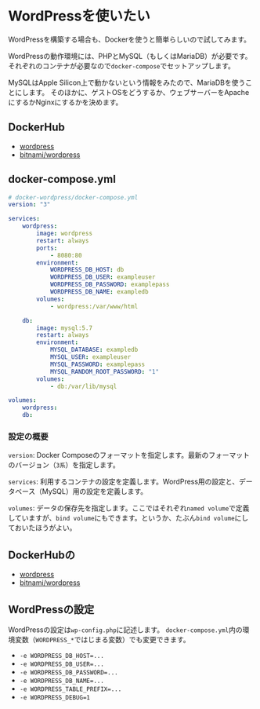 # WordPressを使いたい

WordPressを構築する場合も、Dockerを使うと簡単らしいので試してみます。

WordPressの動作環境には、PHPとMySQL（もしくはMariaDB）が必要です。
それぞれのコンテナが必要なので``docker-compose``でセットアップします。

MySQLはApple Silicon上で動かないという情報をみたので、MariaDBを使うことにします。
そのほかに、ゲストOSをどうするか、ウェブサーバーをApacheにするかNginxにするかを決めます。

## DockerHub

- [wordpress](https://hub.docker.com/_/wordpress/)
- [bitnami/wordpress](https://hub.docker.com/r/bitnami/wordpress)


## docker-compose.yml

```yaml
# docker-wordpress/docker-compose.yml
version: "3"

services:
    wordpress:
        image: wordpress
        restart: always
        ports:
            - 8080:80
        environment:
            WORDPRESS_DB_HOST: db
            WORDPRESS_DB_USER: exampleuser
            WORDPRESS_DB_PASSWORD: examplepass
            WORDPRESS_DB_NAME: exampledb
        volumes:
            - wordpress:/var/www/html

    db:
        image: mysql:5.7
        restart: always
        environment:
            MYSQL_DATABASE: exampledb
            MYSQL_USER: exampleuser
            MYSQL_PASSWORD: examplepass
            MYSQL_RANDOM_ROOT_PASSWORD: "1"
        volumes:
            - db:/var/lib/mysql

volumes:
    wordpress:
    db:
```

### 設定の概要

``version``:
    Docker Composeのフォーマットを指定します。最新のフォーマットのバージョン（``3系``）を指定します。

``services``:
    利用するコンテナの設定を定義します。WordPress用の設定と、データベース（MySQL）用の設定を定義します。

``volumes``:
    データの保存先を指定します。ここではそれぞれ``named volume``で定義していますが、``bind volume``にもできます。というか、たぶん``bind volume``にしておいたほうがよい。

## DockerHubの

- [wordpress](https://hub.docker.com/_/wordpress/)
- [bitnami/wordpress](https://hub.docker.com/r/bitnami/wordpress)


## WordPressの設定

WordPressの設定は``wp-config.php``に記述します。
``docker-compose.yml``内の環境変数（``WORDPRESS_*``ではじまる変数）でも変更できます。

- ``-e WORDPRESS_DB_HOST=...``
- ``-e WORDPRESS_DB_USER=...``
- ``-e WORDPRESS_DB_PASSWORD=...``
- ``-e WORDPRESS_DB_NAME=...``
- ``-e WORDPRESS_TABLE_PREFIX=...``
- ``-e WORDPRESS_DEBUG=1``
